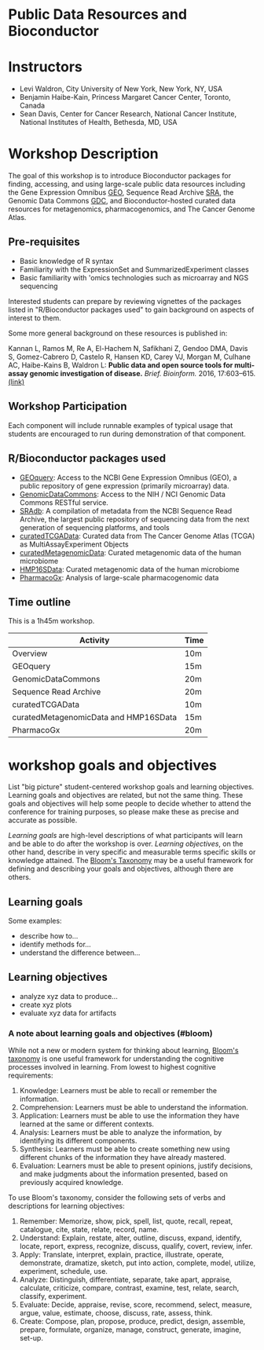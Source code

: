 # Public Data Resources and Bioconductor

# Instructors

- Levi Waldron, City University of New York, New York, NY, USA
- Benjamin Haibe-Kain, Princess Margaret Cancer Center, Toronto, Canada
- Sean Davis, Center for Cancer Research, National Cancer Institute, National Institutes of Health, Bethesda, MD, USA

# Workshop Description 

The goal of this workshop is to introduce Bioconductor packages for finding,
accessing, and using large-scale public data resources including the 
Gene Expression Omnibus [GEO](https://www.ncbi.nlm.nih.gov/geo), Sequence
Read Archive [SRA](https://www.ncbi.nlm.nih.gov/sra), the Genomic Data
Commons [GDC](https://portal.gdc.cancer.gov/), and Bioconductor-hosted 
curated data resources for metagenomics, pharmacogenomics, and The Cancer 
Genome Atlas.

## Pre-requisites

* Basic knowledge of R syntax
* Familiarity with the ExpressionSet and SummarizedExperiment classes
* Basic familiarity with 'omics technologies such as microarray and NGS sequencing

Interested students can prepare by reviewing vignettes of the packages listed in "R/Bioconductor packages used" to gain background on aspects of interest to them.

Some more general background on these resources is published in:

Kannan L, Ramos M, Re A, El-Hachem N, Safikhani Z, Gendoo DMA, Davis S, Gomez-Cabrero D, Castelo R, Hansen KD, Carey VJ, Morgan M, Culhane AC, Haibe-Kains B, Waldron L: **Public data and open source tools for multi-assay genomic investigation of disease.** *Brief. Bioinform.* 2016, 17:603–615. [(link)](http://dx.doi.org/10.1093/bib/bbv080)


## Workshop Participation 

Each component will include runnable examples of typical usage that students are encouraged to run during demonstration of that component.

## R/Bioconductor packages used

* [GEOquery](http://bioconductor.org/packages/GEOquery/): Access to the NCBI Gene Expression Omnibus (GEO), a public repository of gene expression (primarily microarray) data.
* [GenomicDataCommons](http://bioconductor.org/packages/GenomicDataCommons/): Access to the NIH / NCI Genomic Data Commons RESTful service.
* [SRAdb](http://bioconductor.org/packages/SRAdb/): A compilation of metadata from the NCBI Sequence Read Archive, the largest public repository of sequencing data from the next generation of sequencing platforms, and tools
* [curatedTCGAData](http://bioconductor.org/packages/curatedTCGAData/): Curated data from The Cancer Genome Atlas (TCGA) as MultiAssayExperiment Objects
* [curatedMetagenomicData](http://bioconductor.org/packages/curatedMetagenomicData/): Curated metagenomic data of the human microbiome
* [HMP16SData](http://bioconductor.org/packages/HMP16SData/): Curated metagenomic data of the human microbiome
* [PharmacoGx](https://bioconductor.org/packages/PharmacoGx/): Analysis of large-scale pharmacogenomic data


## Time outline

This is a 1h45m workshop.

| Activity                            | Time    |
|-------------------------------------|---------|
| Overview | 10m |
| GEOquery | 15m |
| GenomicDataCommons | 20m |
| Sequence Read Archive | 20m |
| curatedTCGAData   | 10m |
| curatedMetagenomicData and HMP16SData | 15m |
| PharmacoGx | 20m |

# workshop goals and objectives

List "big picture" student-centered workshop goals and learning
objectives. Learning goals and objectives are related, but not the
same thing. These goals and objectives will help some people to decide 
whether to attend the conference for training purposes, so please make 
these as precise and accurate as possible.

*Learning goals* are high-level descriptions of what
participants will learn and be able to do after the workshop is
over. *Learning objectives*, on the other hand, describe in very
specific and measurable terms specific skills or knowledge
attained. The [Bloom's Taxonomy](#bloom) may be a useful framework 
for defining and describing your goals and objectives, although there
are others.

## Learning goals

Some examples:

* describe how to...
* identify methods for...
* understand the difference between...

## Learning objectives

* analyze xyz data to produce...
* create xyz plots
* evaluate xyz data for artifacts



### A note about learning goals and objectives (#bloom)

While not a new or modern system for thinking about learning,
[Bloom's taxonomy][1] is one useful framework for understanding the
cognitive processes involved in learning. From lowest to highest
cognitive requirements:

1. Knowledge: Learners must be able to recall or remember the
   information.
2. Comprehension: Learners must be able to understand the information.
3. Application: Learners must be able to use the information they have
   learned at the same or different contexts.
4. Analysis: Learners must be able to analyze the information, by
   identifying its different components.
5. Synthesis: Learners must be able to create something new using
   different chunks of the information they have already mastered. 
6. Evaluation: Learners must be able to present opinions, justify
   decisions, and make judgments about the information presented,
   based on previously acquired knowledge.
   
To use Bloom's taxonomy, consider the following sets of verbs and
descriptions for learning objectives:

1. Remember: Memorize, show, pick, spell, list, quote, recall, repeat,
   catalogue, cite, state, relate, record, name.
2. Understand: Explain, restate, alter, outline, discuss, expand,
   identify, locate, report, express, recognize, discuss, qualify,
   covert, review, infer.
3. Apply: Translate, interpret, explain, practice, illustrate,
   operate, demonstrate, dramatize, sketch, put into action, complete,
   model, utilize, experiment, schedule, use.
4. Analyze: Distinguish, differentiate, separate, take apart,
   appraise, calculate, criticize, compare, contrast, examine, test,
   relate, search, classify, experiment.
5. Evaluate: Decide, appraise, revise, score, recommend, select,
   measure, argue, value, estimate, choose, discuss, rate, assess,
   think.
6. Create: Compose, plan, propose, produce, predict, design, assemble,
   prepare, formulate, organize, manage, construct, generate, imagine,
   set-up.

[1]: https://cft.vanderbilt.edu/guides-sub-pages/blooms-taxonomy/ "Bloom's Taxonomy"

